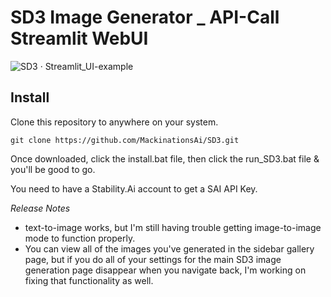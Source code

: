 # SD3 Image Generator _ API-Call Streamlit WebUI

![SD3 · Streamlit_UI-example](https://github.com/MackinationsAi/SD3/assets/133395980/11d85c29-c41e-406c-b3b0-592b2b0527d2)

## Install

Clone this repository to anywhere on your system.

    git clone https://github.com/MackinationsAi/SD3.git

Once downloaded, click the install.bat file, then click the run_SD3.bat file & you'll be good to go.

You need to have a Stability.Ai account to get a SAI API Key.

*Release Notes*
- text-to-image works, but I'm still having trouble getting image-to-image mode to function properly.
- You can view all of the images you've generated in the sidebar gallery page, but if you do all of your settings for the main SD3 image generation page disappear when you navigate back, I'm working on fixing that functionality as well.
